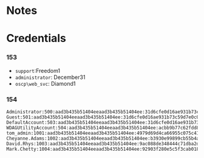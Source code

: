 # Notes
# Credentials 
### 153
- `support`:Freedom1
- `administrator`: December31
- `oscp\web_svc`: Diamond1
### 154
```
Administrator:500:aad3b435b51404eeaad3b435b51404ee:31d6cfe0d16ae931b73c59d7e0c089c0:::
Guest:501:aad3b435b51404eeaad3b435b51404ee:31d6cfe0d16ae931b73c59d7e0c089c0:::
DefaultAccount:503:aad3b435b51404eeaad3b435b51404ee:31d6cfe0d16ae931b73c59d7e0c089c0:::
WDAGUtilityAccount:504:aad3b435b51404eeaad3b435b51404ee:acbb9b77c62fdd8fe5976148a933177a:::
tom_admin:1001:aad3b435b51404eeaad3b435b51404ee:4979d69d4ca66955c075c41cf45f24dc:::
Cheyanne.Adams:1002:aad3b435b51404eeaad3b435b51404ee:b3930e99899cb55b4aefef9a7021ffd0:::
David.Rhys:1003:aad3b435b51404eeaad3b435b51404ee:9ac088de348444c71dba2dca92127c11:::
Mark.Chetty:1004:aad3b435b51404eeaad3b435b51404ee:92903f280e5c5f3cab018bd91b94c771:::
```